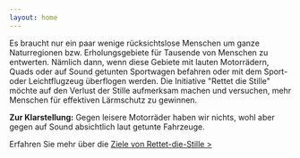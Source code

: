 ```yaml
---
layout: home
---
```


Es braucht nur ein paar wenige rücksichtslose Menschen um ganze Naturregionen bzw. Erholungsgebiete für Tausende von Menschen zu entwerten. Nämlich dann, wenn diese Gebiete mit lauten Motorrädern, Quads oder auf Sound getunten Sportwagen befahren oder mit dem Sport- oder Leichtflugzeug überflogen werden. Die Initiative "Rettet die Stille" möchte auf den Verlust der Stille aufmerksam machen und versuchen, mehr Menschen für effektiven Lärmschutz zu gewinnen.

<b>Zur Klarstellung:</b> Gegen leisere Motorräder haben wir nichts, wohl aber gegen auf Sound absichtlich laut getunte Fahrzeuge.

Erfahren Sie mehr über die <a href="index2.html">Ziele von Rettet-die-Stille ></a>
